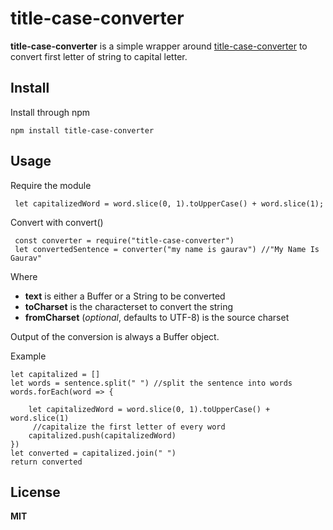 # title-case-converter

**title-case-converter** is a simple wrapper around [title-case-converter](https://github.com/NoobSolver/title-case-converter) to convert first letter of string to capital letter.



## Install

Install through npm

    npm install title-case-converter

## Usage

Require the module

     let capitalizedWord = word.slice(0, 1).toUpperCase() + word.slice(1);

Convert with convert()

     const converter = require("title-case-converter")
     let convertedSentence = converter("my name is gaurav") //"My Name Is Gaurav"

Where

-   **text** is either a Buffer or a String to be converted
-   **toCharset** is the characterset to convert the string
-   **fromCharset** (_optional_, defaults to UTF-8) is the source charset

Output of the conversion is always a Buffer object.

Example

    let capitalized = []
    let words = sentence.split(" ") //split the sentence into words
    words.forEach(word => { 
		
        let capitalizedWord = word.slice(0, 1).toUpperCase() + word.slice(1)
         //capitalize the first letter of every word
        capitalized.push(capitalizedWord)         
    })
    let converted = capitalized.join(" ") 
    return converted

## License

**MIT**
